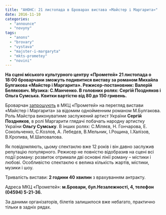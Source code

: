 ```yaml
---
title: "АНОНС: 21 листопада в Броварах вистава «Майстер і Маргарита»"
date: 2016-11-10
categories: 
  - "announce"
  - "novyny"
tags: 
  - "anons"
  - "brovary"
  - "vystava"
  - "majster-i-margaryta"
  - "mkts-prometey"
  - "novini"
---
```


**На сцені міського культурного центру «Прометей» 21 листопада о 18:00 броварчани зможуть подивитися виставу за романом Михайла Булгакова «Майстер і Маргарита». Режисер-постановник: Валерій Белякович. Музика: С.Манченко. В головних ролях: Сергій Поздняков і Ольга Сумська. Квитки вартістю від 80 до 150 гривень.**

Броварчан [запрошують](https://www.facebook.com/photo.php?fbid=318198031898921&set=a.113096622409064.1073741828.100011261797360&type=3&theater) в МКЦ «Прометей» на перегляд вистави «Майстер і Маргарита» за відомим однойменним романом М.Булгакова. Роль Майстра виконуватиме заслужений артист України **Сергій** **Поздняков**, в ролі Маргарити глядачі побачать народну артистку України **Ольгу Сумську**. В інших ролях: С.Міляєв, Н. Гончарова, Е. Сокольченко, С.Козлов, А. Лебедєв, В.Мельник, І.Рощина, І.Халізов, В.Кропива, М.Шаповалова.

Як повідомляють, цьому спектаклю вже 12 років і він давно заслужив репутацію популярного. Режисер не повністю відобразив на сцені всі події роману: розвиток отримали дві основні лінії роману – містики і любові. Особливістю спектаклю є велика кількість жартів, містики, музики і шоу.

Тривалість вистави: **2 години 40 хвилин** з врахуванням антракту.

Адреса МКЦ «Прометей»: **м.Бровари, бул.Незалежності, 4, телефон (04594) 5-21-36.**

За даними організаторів, білетів залишилося вже небагато, практично тільки в задніх рядах.
